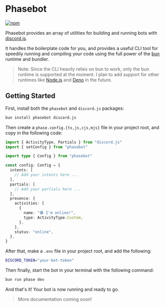 # Phasebot

[![npm](https://img.shields.io/npm/v/phasebot?color=blue&label=phasebot)](https://www.npmjs.com/package/phasebot)

Phasebot provides an array of utilities for building and running bots with [discord.js](https://discord.js.org/).

It handles the boilerplate code for you, and provides a useful CLI tool for speedily running and compiling your code using the full power of the [bun](https://bun.sh/) runtime and bundler.

> Note: Since the CLI heavily relies on bun to work, only the bun runtime is supported at the moment. I plan to add support for other runtimes like [Node.js](https://nodejs.org/) and [Deno](https://deno.land/) in the future.

## Getting Started

First, install both the `phasebot` and `discord.js` packages:

```bash
bun install phasebot discord.js
```

Then create a `phase.config.{ts,js,cjs,mjs}` file in your project root, and copy in the following code:

```ts
import { ActivityType, Partials } from "discord.js"
import { setConfig } from "phasebot"

import type { Config } from "phasebot"

const config: Config = {
  intents: [
    // Add your intents here ...
  ],
  partials: [
    // Add your partials here ...
  ],
  presence: {
    activities: [
      {
        name: "🟢 I'm online!",
        type: ActivityType.Custom,
      },
    ],
    status: "online",
  },
}
```

After that, make a `.env` file in your project root, and add the following:

```bash
DISCORD_TOKEN="your-bot-token"
```

Then finally, start the bot in your terminal with the following command:

```bash
bun run phase dev
```

And that's it! Your bot is now running and ready to go.

> More documentation coming soon!
